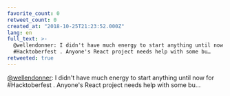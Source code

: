 ```yaml
---
favorite_count: 0
retweet_count: 0
created_at: "2018-10-25T21:23:52.000Z"
lang: en
full_text: >-
  @wellendonner: I didn't have much energy to start anything until now for
  #Hacktoberfest . Anyone's React project needs help with some bu…
retweeted: true
---
```


[@wellendonner](https://twitter.com/wellendonner): I didn't have much energy to
start anything until now for #Hacktoberfest . Anyone's React project needs help
with some bu…
